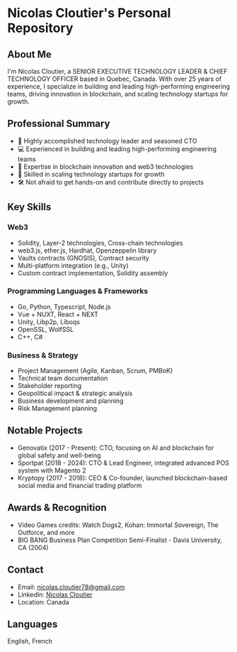 # Nicolas Cloutier's Personal Repository

## About Me

I'm Nicolas Cloutier, a SENIOR EXECUTIVE TECHNOLOGY LEADER & CHIEF TECHNOLOGY OFFICER based in  Quebec, Canada. With over 25 years of experience, I specialize in building and leading high-performing engineering teams, driving innovation in blockchain, and scaling technology startups for growth.

## Professional Summary

- 🚀 Highly accomplished technology leader and seasoned CTO
- 💻 Experienced in building and leading high-performing engineering teams
- 🔗 Expertise in blockchain innovation and web3 technologies
- 🌱 Skilled in scaling technology startups for growth
- 🛠 Not afraid to get hands-on and contribute directly to projects

## Key Skills

### Web3
- Solidity, Layer-2 technologies, Cross-chain technologies
- web3.js, ether.js, Hardhat, Openzeppelin library
- Vaults contracts (GNOSIS), Contract security
- Multi-platform integration (e.g., Unity)
- Custom contract implementation, Solidity assembly

### Programming Languages & Frameworks
- Go, Python, Typescript, Node.js
- Vue + NUXT, React + NEXT
- Unity, Libp2p, Liboqs
- OpenSSL, WolfSSL
- C++, C#

### Business & Strategy
- Project Management (Agile, Kanban, Scrum, PMBoK)
- Technical team documentation
- Stakeholder reporting
- Geopolitical impact & strategic analysis
- Business development and planning
- Risk Management planning

## Notable Projects

- Genovatix (2017 - Present): CTO, focusing on AI and blockchain for global safety and well-being
- Sportpat (2018 - 2024): CTO & Lead Engineer, integrated advanced POS system with Magento 2
- Kryptopy (2017 - 2018): CEO & Co-founder, launched blockchain-based social media and financial trading platform

## Awards & Recognition

- Video Games credits: Watch Dogs2, Kohan: Immortal Sovereign, The Outforce, and more
- BIG BANG Business Plan Competition Semi-Finalist - Davis University, CA (2004)

## Contact

- Email: nicolas.cloutier78@gmail.com
- LinkedIn: [Nicolas Cloutier](https://linkedin.com/nicolascloutier1)
- Location: Canada


## Languages

English, French
